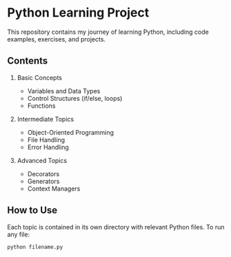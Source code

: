 # Python Learning Project

This repository contains my journey of learning Python, including code examples, exercises, and projects.

## Contents

1. Basic Concepts
   - Variables and Data Types
   - Control Structures (if/else, loops)
   - Functions

2. Intermediate Topics
   - Object-Oriented Programming
   - File Handling
   - Error Handling

3. Advanced Topics
   - Decorators
   - Generators
   - Context Managers


## How to Use

Each topic is contained in its own directory with relevant Python files. To run any file:

```bash
python filename.py
